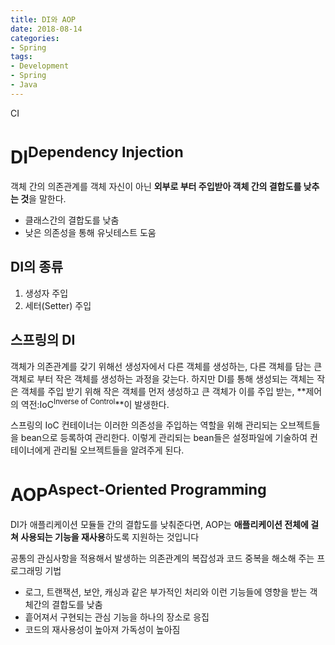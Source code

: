```yaml
---
title: DI와 AOP
date: 2018-08-14
categories:
- Spring
tags:
- Development
- Spring
- Java
---
```


CI

# DI<sup>Dependency Injection</sup>

객체 간의 의존관계를 객체 자신이 아닌 **외부로 부터 주입받아 객체 간의 결합도를 낮추는 것**을 말한다.

- 클래스간의 결합도를 낮춤
- 낮은 의존성을 통해 유닛테스트 도움

## DI의 종류

1. 생성자 주입
2. 세터(Setter) 주입

## 스프링의 DI

객체가 의존관계를 갖기 위해선 생성자에서 다른 객체를 생성하는, 다른 객체를 담는 큰 객체로 부터 작은 객체를 생성하는 과정을 갖는다. 하지만 DI를 통해 생성되는 객체는 작은 객체를 주입 받기 위해 작은 객체를 먼저 생성하고 큰 객체가 이를 주입 받는, **제어의 역전:IoC<sup>Inverse of Control</sup>**이 발생한다.

스프링의 IoC 컨테이너는 이러한 의존성을 주입하는 역할을 위해 관리되는 오브젝트들을 bean으로 등록하여 관리한다. 이렇게 관리되는 bean들은 설정파일에 기술하여 컨테이너에게 관리될 오브젝트들을 알려주게 된다.

# AOP<sup>Aspect-Oriented Programming</sup>

DI가 애플리케이션 모듈들 간의 결합도를 낮춰준다면, AOP는 **애플리케이션 전체에 걸쳐 사용되는 기능을 재사용**하도록 지원하는 것입니다 

공통의 관심사항을 적용해서 발생하는 의존관계의 복잡성과 코드 중복을 해소해 주는 프로그래밍 기법

- 로그, 트랜잭션, 보안, 캐싱과 같은 부가적인 처리와 이런 기능들에 영향을 받는 객체간의 결합도를 낮춤
- 흩어져서 구현되는 관심 기능을 하나의 장소로 응집
- 코드의 재사용성이 높아져 가독성이 높아짐

